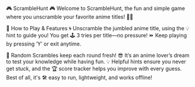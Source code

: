 🎮 ScrambleHunt 🎮
Welcome to ScrambleHunt, the fun and simple game where you unscramble your favorite anime titles! 🎌✨

🌟 How to Play & Features
🌀 Unscramble the jumbled anime title, using the 💡 hint to guide you! You get 🕹️ 3 tries per title—no pressure! ⏩ Keep playing by pressing ‘Y’ or exit anytime.

🔀 Random Scrambles keep each round fresh! 😎 It’s an anime lover’s dream to test your knowledge while having fun. 💡 Helpful hints ensure you never get stuck, and the 🏆 score tracker helps you improve with every guess. Best of all, it's 🛠️ easy to run, lightweight, and works offline!
